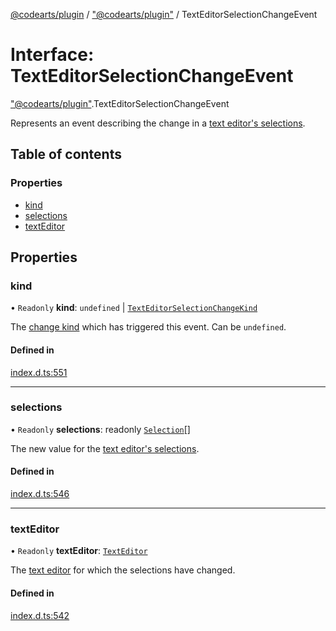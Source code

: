 [@codearts/plugin](../README.md) / ["@codearts/plugin"](../modules/_codearts_plugin_.md) / TextEditorSelectionChangeEvent

# Interface: TextEditorSelectionChangeEvent

["@codearts/plugin"](../modules/_codearts_plugin_.md).TextEditorSelectionChangeEvent

Represents an event describing the change in a [text editor's selections](codearts_plugin_.TextEditor.md#selections).

## Table of contents

### Properties

- [kind](codearts_plugin_.TextEditorSelectionChangeEvent.md#kind)
- [selections](codearts_plugin_.TextEditorSelectionChangeEvent.md#selections)
- [textEditor](codearts_plugin_.TextEditorSelectionChangeEvent.md#texteditor)

## Properties

### kind

• `Readonly` **kind**: `undefined` \| [`TextEditorSelectionChangeKind`](../enums/codearts_plugin_.TextEditorSelectionChangeKind.md)

The [change kind](../enums/codearts_plugin_.TextEditorSelectionChangeKind.md) which has triggered this
event. Can be `undefined`.

#### Defined in

[index.d.ts:551](https://github.com/huaweicloud/cloudide-plugin-api/blob/03b481c/index.d.ts#L551)

___

### selections

• `Readonly` **selections**: readonly [`Selection`](../classes/codearts_plugin_.Selection.md)[]

The new value for the [text editor's selections](codearts_plugin_.TextEditor.md#selections).

#### Defined in

[index.d.ts:546](https://github.com/huaweicloud/cloudide-plugin-api/blob/03b481c/index.d.ts#L546)

___

### textEditor

• `Readonly` **textEditor**: [`TextEditor`](codearts_plugin_.TextEditor.md)

The [text editor](codearts_plugin_.TextEditor.md) for which the selections have changed.

#### Defined in

[index.d.ts:542](https://github.com/huaweicloud/cloudide-plugin-api/blob/03b481c/index.d.ts#L542)
